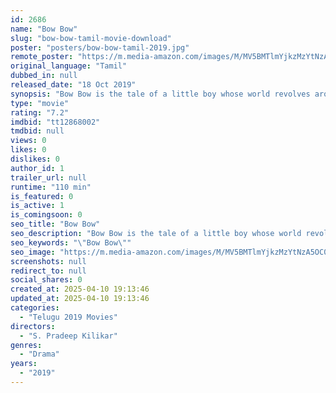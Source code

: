 ```yaml
---
id: 2686
name: "Bow Bow"
slug: "bow-bow-tamil-movie-download"
poster: "posters/bow-bow-tamil-2019.jpg"
remote_poster: "https://m.media-amazon.com/images/M/MV5BMTlmYjkzMzYtNzA5OC00ZDk0LTg1NTYtNDdiYzEyM2EwM2JmXkEyXkFqcGc@._V1_SX300.jpg"
original_language: "Tamil"
dubbed_in: null
released_date: "18 Oct 2019"
synopsis: "Bow Bow is the tale of a little boy whose world revolves around his pet dog. He is a little upset about its lethargic nature and tries different training methods to make it an enthusiastic pet. Unexpectedly, he loses the dog when ..."
type: "movie"
rating: "7.2"
imdbid: "tt12868002"
tmdbid: null
views: 0
likes: 0
dislikes: 0
author_id: 1
trailer_url: null
runtime: "110 min"
is_featured: 0
is_active: 1
is_comingsoon: 0
seo_title: "Bow Bow"
seo_description: "Bow Bow is the tale of a little boy whose world revolves around his pet dog. He is a little upset about its lethargic nature and tries different training methods to make it an enthusiastic pet. Unexpectedly, he loses the dog when ..."
seo_keywords: "\"Bow Bow\""
seo_image: "https://m.media-amazon.com/images/M/MV5BMTlmYjkzMzYtNzA5OC00ZDk0LTg1NTYtNDdiYzEyM2EwM2JmXkEyXkFqcGc@._V1_SX300.jpg"
screenshots: null
redirect_to: null
social_shares: 0
created_at: 2025-04-10 19:13:46
updated_at: 2025-04-10 19:13:46
categories:
  - "Telugu 2019 Movies"
directors:
  - "S. Pradeep Kilikar"
genres:
  - "Drama"
years:
  - "2019"
---
```


